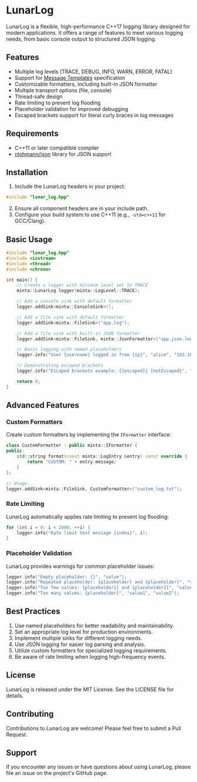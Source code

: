 # LunarLog

LunarLog is a flexible, high-performance C++17 logging library designed for modern applications. It offers a range of features to meet various logging needs, from basic console output to structured JSON logging.

## Features

- Multiple log levels (TRACE, DEBUG, INFO, WARN, ERROR, FATAL)
- Support for [Message Templates](https://messagetemplates.org/) specification
- Customizable formatters, including built-in JSON formatter
- Multiple transport options (file, console)
- Thread-safe design
- Rate limiting to prevent log flooding
- Placeholder validation for improved debugging
- Escaped brackets support for literal curly braces in log messages

## Requirements

- C++11 or later compatible compiler
- [nlohmann/json](https://github.com/nlohmann/json) library for JSON support

## Installation

1. Include the LunarLog headers in your project:

```cpp
#include "lunar_log.hpp"
```

2. Ensure all component headers are in your include path.
3. Configure your build system to use C++11 (e.g., `-std=c++11` for GCC/Clang).

## Basic Usage

```cpp
#include "lunar_log.hpp"
#include <iostream>
#include <thread>
#include <chrono>

int main() {
    // Create a logger with minimum level set to TRACE
    minta::LunarLog logger(minta::LogLevel::TRACE);

    // Add a console sink with default formatter
    logger.addSink<minta::ConsoleSink>();

    // Add a file sink with default formatter
    logger.addSink<minta::FileSink>("app.log");

    // Add a file sink with built-in JSON formatter
    logger.addSink<minta::FileSink, minta::JsonFormatter>("app.json.log");

    // Basic logging with named placeholders
    logger.info("User {username} logged in from {ip}", "alice", "192.168.1.1");

    // Demonstrating escaped brackets
    logger.info("Escaped brackets example: {{escaped}} {notEscaped}", "value");

    return 0;
}
```

## Advanced Features

### Custom Formatters

Create custom formatters by implementing the `IFormatter` interface:

```cpp
class CustomFormatter : public minta::IFormatter {
public:
    std::string format(const minta::LogEntry &entry) const override {
        return "CUSTOM: " + entry.message;
    }
};

// Usage
logger.addSink<minta::FileSink, CustomFormatter>("custom_log.txt");
```

### Rate Limiting

LunarLog automatically applies rate limiting to prevent log flooding:

```cpp
for (int i = 0; i < 2000; ++i) {
    logger.info("Rate limit test message {index}", i);
}
```

### Placeholder Validation

LunarLog provides warnings for common placeholder issues:

```cpp
logger.info("Empty placeholder: {}", "value");
logger.info("Repeated placeholder: {placeholder} and {placeholder}", "value1", "value2");
logger.info("Too few values: {placeholder1} and {placeholder2}", "value");
logger.info("Too many values: {placeholder}", "value1", "value2");
```

## Best Practices

1. Use named placeholders for better readability and maintainability.
2. Set an appropriate log level for production environments.
3. Implement multiple sinks for different logging needs.
4. Use JSON logging for easier log parsing and analysis.
5. Utilize custom formatters for specialized logging requirements.
6. Be aware of rate limiting when logging high-frequency events.

## License

LunarLog is released under the MIT License. See the LICENSE file for details.

## Contributing

Contributions to LunarLog are welcome! Please feel free to submit a Pull Request.

## Support

If you encounter any issues or have questions about using LunarLog, please file an issue on the project's GitHub page.